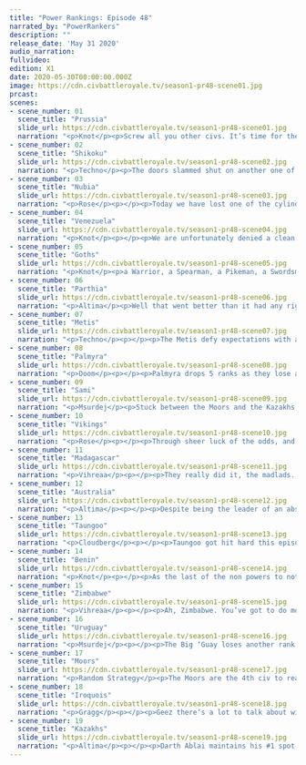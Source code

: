 ```yaml
---
title: "Power Rankings: Episode 48"
narrated_by: "PowerRankers"
description: ""
release_date: 'May 31 2020'
audio_narration:
fullvideo:
edition: X1
date: 2020-05-30T00:00:00.000Z
image: https://cdn.civbattleroyale.tv/season1-pr48-scene01.jpg
prcast:
scenes:
- scene_number: 01
  scene_title: "Prussia"
  slide_url: https://cdn.civbattleroyale.tv/season1-pr48-scene01.jpg
  narration: "<p>Knot</p><p>Screw all you other civs. It’s time for the eulogy of a real nation. The glory of Prussia was always underrated. They were initially ranked 58th, an insult to Fredrick’s pride, and he proved them immediately wrong. He kneecapped the wimps to their east, the Czechs, and proved the glory of the Prussian to the rest of their puny neighbors. So much so that all their neighbors, in a feeble attempt to limit Prussian greatness, created several coalitions against this great leader, which Prussia’s military might fought back effortlessly. Prussia never lost a war. Ever. Some power rankers may have led you to believe that Prussia lost several cities in the course of these many coalitions, and basically became a rump, but they are clearly lying, and jerkfaces. Prussia strategically gifted these cities, in order to give other civs like the Goths, Vikings, and Sami a sense of security. </p><p>Right as Prussia was about to totally take over all of Europe and win the game, a power ranked named Doom, furious at Prussia’s massive success, conspired with Blue Cassette to reset the game. Even this did not stop the might of Prussia, and they started Endgame as one of the strongest civs in Europe. What was truly masterful though, was the gifting of Berlin to Palmyra, which was definitely not an incredibly stupid move that killed any momentum they might have had. Prussia was definitely set to win, but some poopy face civ no one’s ever heard of called “The Moors” tried to take Prussian land. Fredrick, a benevolent leader, decided to surrender his lands to them, in order to give other civs a chance. Prussia will always be remembered for it’s tenacity to stay alive, regardless of what other power rankers thought of them. Long live Prussia! They are truly the greatest civ to have ever, and will ever exist in the CBR.</p><p>(Ok Fredrick, I wrote your eulogy, just please don’t stick me in the stocks again.)</p>"
- scene_number: 02
  scene_title: "Shikoku"
  slide_url: https://cdn.civbattleroyale.tv/season1-pr48-scene02.jpg
  narration: "<p>Techno</p><p>The doors slammed shut on another one of CBRX's major civs this part, as Shikoku finally falls. Shikoku was easily the most competent Japanese civ we've had in the CBR, as they grew to control an empire stretching well beyond the Japanese mainland pre-Endgame. Unfortunately, a late-game invasion from the Qin severely weakened Shikoku pre-Endgame, relegating them to a start in the northern reaches of Siberia. Even still, they performed well, delivering crushing defeats to the Evenks and Khamugs and outlasting the Qin before finally falling to a joint Kazakh-Guay invasion. Rest in peace, Sakamoto, you fought well.</p>"
- scene_number: 03
  scene_title: "Nubia"
  slide_url: https://cdn.civbattleroyale.tv/season1-pr48-scene03.jpg
  narration: "<p>Rose</p><p></p><p>Today we have lost one of the cylinders rumps, which the team hates a lot less than Madagascar. The Moors, among expansion into the middle east, found a mysterious bunker among the nile which hid the last remaining soldiers of Nubia, in which the city was taken and we lost yet another civ. Nubia unfortunately never had any “real big accomplishments to highlight, with the most notable being a brief siege of Benin that ultimately backfired, and holding off Zimbabwe for an extended period of time before the front line was broken. All things considered they weren't the worst rump we’ve had, they were in a generally ignored position that stayed in the lower half of the PR for almost the entirety of the game, so they didn't exactly ruin things for a lot of civs who just sort of let them exist until now. While inevitable, Nubia did technically outlast expectations and managed to keep on rumping for this long which is kind of a feat in itself. Nubia will unfortunately be likely forgotten after 10 or so parts, F.</p>"
- scene_number: 04
  scene_title: "Venezuela"
  slide_url: https://cdn.civbattleroyale.tv/season1-pr48-scene04.jpg
  narration: "<p>Knot</p><p></p><p>We are unfortunately denied a clean top 15 this episode, as Venezuela barely holds on to life against the Taungoo. Look, Venezuela, you were absolutely an integral part of this game, and I respect that, but can you and the other rump states just roll over and die so that the remaining real players aren’t distracted? We’ll have a beautiful eulogy waiting for you, just accept fate already!</p>"
- scene_number: 05
  scene_title: "Goths"
  slide_url: https://cdn.civbattleroyale.tv/season1-pr48-scene05.jpg
  narration: "<p>Knot</p><p>a Warrior, a Spearman, a Pikeman, a Swordsman, a Longswordsman, a Cavalry, a Great War Infantry, an Infantry. These are the many things that the Moors could have brought to end the Goths. What did they bring instead? Helicopters. Hence why the goths remain in the not dead portion of the list. Thanks Abd-ar! </p>"
- scene_number: 06
  scene_title: "Parthia"
  slide_url: https://cdn.civbattleroyale.tv/season1-pr48-scene06.jpg
  narration: "<p>Altima</p><p>Well that went better than it had any right to. I know, I know, Parthia got carved up like a stoner in a slasher film, but they’re still alive, which is more than we should rightly be able to say about them. Right now, all that keeps it that way is an Indian Composite bowman parked in the city, which under the rules of Civ, keeps any Kazakh units from conquering the city. If they stay put, which they probably will for a hot minute given how thick the Kazakh formation around the city is, that one Compy may be able to stall out the Kaz advance long enough that Ablai gets bored and peace’s out. It’s a faint hope, but it’s still a hope.</p><p></p><p>Note that this still leaves them with one non-city, non-mountain tile in their entire empire.</p>"
- scene_number: 07
  scene_title: "Metis"
  slide_url: https://cdn.civbattleroyale.tv/season1-pr48-scene07.jpg
  narration: "<p>Techno</p><p></p><p>The Metis defy expectations with a well-timed peace deal, leaving them as a weak city state. Fear of warmongering penalty is a powerful negotiating tactic, it appears. With only one true neighbor to worry about and no (relevant) active wars, the Metis aren't nearly as vulnerable as their city-state contemporaries actively at war, but they still could be snuffed out in just a few turns should the Iroquois actually declare war or even just open their borders to another civ the Metis are at war with.</p>"
- scene_number: 08
  scene_title: "Palmyra"
  slide_url: https://cdn.civbattleroyale.tv/season1-pr48-scene08.jpg
  narration: "<p>Doom</p><p></p><p>Palmyra drops 5 ranks as they lose all but one city to the Moors in a handful of turns. We've seen the importance of tech time and time again, this war was no exception. While Zenobia never quite lived up to our endgame expectations, she outperformed every other middle eastern civ from both CBRX and Mark 2, leaving a strong legacy and maybe even a top 10 finish if she gets lucky.</p>"
- scene_number: 09
  scene_title: "Sami"
  slide_url: https://cdn.civbattleroyale.tv/season1-pr48-scene09.jpg
  narration: "<p>Msurdej</p><p>Stuck between the Moors and the Kazakhs, Eadni has a somewhat higher chance of dying than some of the other city states at this point. While she isn’t currently at war like Venezuela or Parthia, she also has more superpowers around her than the Metis. For now, Sami plays an interesting game, working between two superpowers to maintain independence.</p>"
- scene_number: 10
  scene_title: "Vikings"
  slide_url: https://cdn.civbattleroyale.tv/season1-pr48-scene10.jpg
  narration: "<p>Rose</p><p></p><p>Through sheer luck of the odds, and by Odin knows what miracles, despite being banished to the icy hellhole that is Iceland, the Vikings have managed to break back into the top 10. Ragnar through what is basically the fall of every other non superpower on the cylinder, has gained SEVEN ranks, which is huge for any civ at any time, especially when you consider that's almost half the remaining roster. Knock on wood of course, but the vikings may be able to defend for just a tad bit longer due to the fact that they are stuck on an island, and as we all know: the AI can’t invade islands for shit. Additionally, Ragnar’s two remaining neighbors are too busy to take them on, with the Moors re-industrializing after trucking to Palmyra and possibly prepping for the baby blue blob, while the Iroqouis are fighting said giant baby blue blob in a lasting effort. Maybe it’s just an island civ thing, surviving for unexpectedly long times (unless your name is Minoa) and managing to claw your way through the lower ranks until you reach higher and higher places, and our 9th place civ is an unfortunate example of that.</p>"
- scene_number: 11
  scene_title: "Madagascar"
  slide_url: https://cdn.civbattleroyale.tv/season1-pr48-scene11.jpg
  narration: "<p>Vihreaa</p><p></p><p>They really did it, the madlads. Madagascar has reached the top 10 of the most powerful civs on the cylinder. Let that sink in. </p><p></p><p>Regardless of this, it’s quite hard to give criticism to Madagascar’s strategy, and it is undeniable that it is working flawlessly so far. By turtling and being forgotten by the other civs on the cylinder, Madagascar could reach a rank as high as 6. If Taungoo and Benin are crippled next part, Madagascar would have a legitimate claim to the 6th place spot. Here’s to one of the most entertaining upsets of the CBRX.</p>"
- scene_number: 12
  scene_title: "Australia"
  slide_url: https://cdn.civbattleroyale.tv/season1-pr48-scene12.jpg
  narration: "<p>Altima</p><p></p><p>Despite being the leader of an absolute hopeless rump, Hawke has made a concerted effort to be interesting in this part. From drinking his way into a joint Great Big Stupid War alongside Mithradetes that basically killed the latter (food for thought, does it count as an elimination if you get another civ to do something really stupid that gets it killed?), to even actually swinging a flip against the Blue Meanie, even if he absolutely had no chance to keep it. Hats off Hawke, you worthless, glorious idiot.</p>"
- scene_number: 13
  scene_title: "Taungoo"
  slide_url: https://cdn.civbattleroyale.tv/season1-pr48-scene13.jpg
  narration: "<p>Cloudberg</p><p></p><p>Taungoo got hit hard this episode, losing its capital and several other cities to a Zimbabwean invasion that doesn’t seem likely to slow down any time soon. And still, they only drop one spot, because that’s really as far as you can go these days. After all, Taungoo still outclasses Benin in most stats, let alone Australia. But for how long? We’ll find out in episode 49, when they either get reduced to a rump or sign a well-timed peace treaty before stepping back to lick their wounds. </p>"
- scene_number: 14
  scene_title: "Benin"
  slide_url: https://cdn.civbattleroyale.tv/season1-pr48-scene14.jpg
  narration: "<p>Knot</p><p></p><p>As the last of the non powers to not be attacked yet, Benin rises right next to the dividing line of predators and prey. It would take a miracle for Benin to survive a war with its neighbors, let alone come out of it unscathed. It’s basically an inevitability that they will fall. The question remains to who, and when? In a way, Benin is still one of the most relevant civs because whether the Moors, Zimbabwe, both, or no one gets their hands on Benin’s land next part will determine who, if anyone, can stand up to the Kazakhs on this side of the world. </p>"
- scene_number: 15
  scene_title: "Zimbabwe"
  slide_url: https://cdn.civbattleroyale.tv/season1-pr48-scene15.jpg
  narration: "<p>Vihreaa</p><p></p><p>Ah, Zimbabwe. You’ve got to do more, son. With more performance like this, you’ll be benched! Here, let me give some perspective to you. The amount of ranks that separate you and Madagascar is 4. Zimbabwe has got to make a move to compete with the other powers of the world, who seem to be devouring entire empires every single part, while Zimbabwe takes out a few rumps here and there. Though they aren’t particularly losing any wars, they are certainly stagnating, and the longer they choose to procrastinate, the more difficult it will be to catch up to the other 4.</p>"
- scene_number: 16
  scene_title: "Uruguay"
  slide_url: https://cdn.civbattleroyale.tv/season1-pr48-scene16.jpg
  narration: "<p>Msurdej</p><p></p><p>The Big ‘Guay loses another rank this week, as their week was one of the weakest amongst the superpowers, if not the weakest. Much of their Japanese and Filipino holdings have been lost to the Kazahks, and the only thing they did gain was the former Haida capital. Much make no mistake, while he’s had a few bad parts, Lajavella is certainly not out. He has the most cities and second most production, which could be helpful for say, an invasion of Taungoo. He does however, have to get rid of his low science scores, otherwise he’ll never compete with the other four Superpowers.</p><p></p>"
- scene_number: 17
  scene_title: "Moors"
  slide_url: https://cdn.civbattleroyale.tv/season1-pr48-scene17.jpg
  narration: "<p>Random Strategy</p><p>The Moors are the 4th civ to reach 50 cities, thereby officially becoming the cylinder's 4th superpower. It was all too easy. After demolishing the Sami last part and reducing them to a city state, they did the exact same thing this part to Palmyra, and also killed a few rumps so fast they didn't even realise they were being attacked. Such ruthless efficiency. That's what happens when you have bombers and paratroopers and your opponent is still using an enlightenment era military. Their current target is the statue of Zeus (belonging to the Goths), something that will greatly help them with their blitz strategies. Unfortunately, the general in charge has messed up the invasion and has helicopters blocking the cavalry from capturing the city, so it will take a few turns to fix that. </p><p></p><p>What's next? Well they are now second in military, so they could try joining the anti-Kazakh coalition while the Kazakhs are distracted to the east. Or they could eat Benin, which should be just as easy as Sami and Palmyra. Or maybe they could even try a mass paradrop into Zimbabwe to prevent a 5th superpower from ascending. Though they certainly have a lot of options, the Moor's weakness is that they are slightly behind the other 3 superpowers in terms of cities and production. Their greatest strength (aside from their expansion options) is probably their tech, in which they are still second, but seem to be making a bid for first by going for particle physics and Glados, while the Iroquois are getting distracted by dinosaurs. Speaking of science, the Moors have built the Apollo program… They are apparently going for a science victory... Yeah: looks like BC forgot to disable that... I'm guessing that is just going to be ignored.</p><p></p>"
- scene_number: 18
  scene_title: "Iroquois"
  slide_url: https://cdn.civbattleroyale.tv/season1-pr48-scene18.jpg
  narration: "<p>Gragg</p><p></p><p>Geez there’s a lot to talk about with the Iroquois. I’ll try to keep this brief though. They finally removed the majority of the Venezuelan pests this episode, and it looks like that job will be finished at the beginning of next episode. Metis as well has been all but removed. Their overall strength has improved greatly. However (there’s always something) their remaining neighbors are no pushovers. Chiefly the Kazakhs and Uruguay. Moors if you include trans-Atlantic neighbors. In a head on head war with either they do not look great, at least according to raw stats. The current war with the Kazakhs is currently going ok but I wouldn’t expect that front to go much further in the Iroquois direction. This could be a real turning point for the Iroquois. Now that they’re not the big boy on the block, will they measure up?</p>"
- scene_number: 19
  scene_title: "Kazakhs"
  slide_url: https://cdn.civbattleroyale.tv/season1-pr48-scene19.jpg
  narration: "<p>Altima</p><p></p><p>Darth Ablai maintains his #1 spot this week with all but two PRs ranking him #1, and even the dissenters giving him rank 2. As one of those dissenters, I can still definitely see why- his military host is the largest military by an absurd what-are-you-compensating-for degree, he has 230+ nukes, his production is similarly ridiculous, and he’s at least 3rd in every meaningful stat.</p><p></p><p>He is however not unchallenged- the Iroqouis and Moors both beat him in tech by a solid degree (7 and 6 techs respectively) and the entirety of the last two parts has been a litany of Bad Times happening to people with less tech than their rivals. And while his military score is impressive, his actual force is much smaller than it looks- most of the score comes from his nukes, which while again impressive, are something the AI doesn’t like to use. Still, he’s holding his own against two other top five civs pretty handily, and that cannot be disregarded. Thus, with his impressive stats and solid positioning, his rank 1 reign continues.</p>"
---
```

